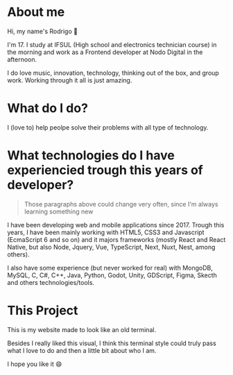 # About me

Hi, my name's Rodrigo 🙂

I'm 17. I study at IFSUL (High school and electronics technician course) in the morning and work as a Frontend developer at Nodo Digital in the afternoon.

I do love music, innovation, technology, thinking out of the box, and group work. Working through it all is just amazing.

# What do I do?

I (love to) help peolpe solve their problems with all type of technology.

# What technologies do I have experiencied trough this years of developer?

> Those paragraphs above could change very often, since I'm always learning something new

I have been developing web and mobile applications since 2017. Trough this years, I have been mainly working with HTML5, CSS3 and Javascript (EcmaScript 6 and so on) and it majors frameworks (mostly React and React Native, but also Node, Jquery, Vue, TypeScript,  Next, Nuxt, Nest, among others).

I also have some experience (but never worked for real) with MongoDB, MySQL, C, C#, C++, Java, Python, Godot, Unity, GDScript, Figma, Skecth and others technologies/tools.

# This Project

This is my website made to look like an old terminal.

Besides I really liked this visual, I think this terminal style could truly pass what I love to do and then a little bit about who I am.

I hope you like it 😄

